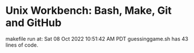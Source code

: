 # Unix Workbench: Bash, Make, Git and GitHub

makefile run at: Sat 08 Oct 2022 10:51:42 AM PDT
guessinggame.sh has 43 lines of code.
